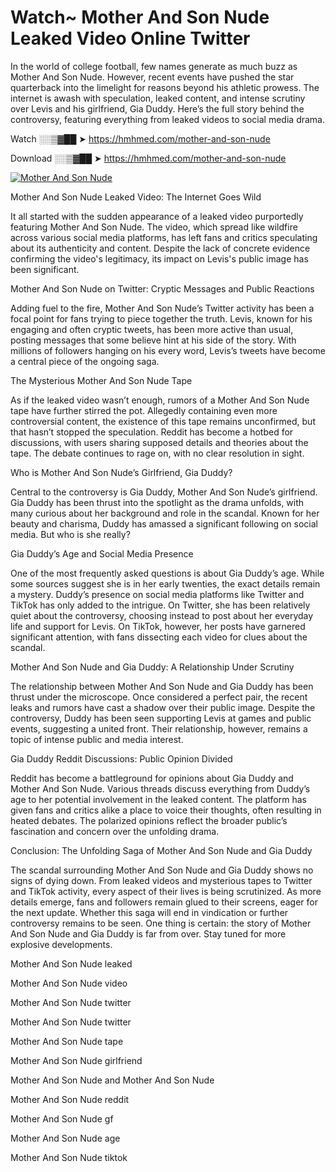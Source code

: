 # Watch~ Mother And Son Nude Leaked Video Online Twitter

In the world of college football, few names generate as much buzz as Mother And Son Nude. However, recent events have pushed the star quarterback into the limelight for reasons beyond his athletic prowess. The internet is awash with speculation, leaked content, and intense scrutiny over Levis and his girlfriend, Gia Duddy. Here’s the full story behind the controversy, featuring everything from leaked videos to social media drama.

Watch ░░▒▓██ ➤ https://hmhmed.com/mother-and-son-nude

Download ░░▒▓██ ➤ https://hmhmed.com/mother-and-son-nude

[![Mother And Son Nude](https://i.imgur.com/dJHk4Zq.gif)](https://hmhmed.com/mother-and-son-nude)

Mother And Son Nude Leaked Video: The Internet Goes Wild

It all started with the sudden appearance of a leaked video purportedly featuring Mother And Son Nude. The video, which spread like wildfire across various social media platforms, has left fans and critics speculating about its authenticity and content. Despite the lack of concrete evidence confirming the video's legitimacy, its impact on Levis's public image has been significant.

Mother And Son Nude on Twitter: Cryptic Messages and Public Reactions

Adding fuel to the fire, Mother And Son Nude’s Twitter activity has been a focal point for fans trying to piece together the truth. Levis, known for his engaging and often cryptic tweets, has been more active than usual, posting messages that some believe hint at his side of the story. With millions of followers hanging on his every word, Levis’s tweets have become a central piece of the ongoing saga.

The Mysterious Mother And Son Nude Tape

As if the leaked video wasn’t enough, rumors of a Mother And Son Nude tape have further stirred the pot. Allegedly containing even more controversial content, the existence of this tape remains unconfirmed, but that hasn’t stopped the speculation. Reddit has become a hotbed for discussions, with users sharing supposed details and theories about the tape. The debate continues to rage on, with no clear resolution in sight.

Who is Mother And Son Nude’s Girlfriend, Gia Duddy?

Central to the controversy is Gia Duddy, Mother And Son Nude’s girlfriend. Gia Duddy has been thrust into the spotlight as the drama unfolds, with many curious about her background and role in the scandal. Known for her beauty and charisma, Duddy has amassed a significant following on social media. But who is she really?

Gia Duddy’s Age and Social Media Presence

One of the most frequently asked questions is about Gia Duddy’s age. While some sources suggest she is in her early twenties, the exact details remain a mystery. Duddy’s presence on social media platforms like Twitter and TikTok has only added to the intrigue. On Twitter, she has been relatively quiet about the controversy, choosing instead to post about her everyday life and support for Levis. On TikTok, however, her posts have garnered significant attention, with fans dissecting each video for clues about the scandal.

Mother And Son Nude and Gia Duddy: A Relationship Under Scrutiny

The relationship between Mother And Son Nude and Gia Duddy has been thrust under the microscope. Once considered a perfect pair, the recent leaks and rumors have cast a shadow over their public image. Despite the controversy, Duddy has been seen supporting Levis at games and public events, suggesting a united front. Their relationship, however, remains a topic of intense public and media interest.

Gia Duddy Reddit Discussions: Public Opinion Divided

Reddit has become a battleground for opinions about Gia Duddy and Mother And Son Nude. Various threads discuss everything from Duddy’s age to her potential involvement in the leaked content. The platform has given fans and critics alike a place to voice their thoughts, often resulting in heated debates. The polarized opinions reflect the broader public’s fascination and concern over the unfolding drama.

Conclusion: The Unfolding Saga of Mother And Son Nude and Gia Duddy

The scandal surrounding Mother And Son Nude and Gia Duddy shows no signs of dying down. From leaked videos and mysterious tapes to Twitter and TikTok activity, every aspect of their lives is being scrutinized. As more details emerge, fans and followers remain glued to their screens, eager for the next update. Whether this saga will end in vindication or further controversy remains to be seen. One thing is certain: the story of Mother And Son Nude and Gia Duddy is far from over. Stay tuned for more explosive developments.

Mother And Son Nude leaked

Mother And Son Nude video

Mother And Son Nude twitter

Mother And Son Nude twitter

Mother And Son Nude tape

Mother And Son Nude girlfriend

Mother And Son Nude and Mother And Son Nude

Mother And Son Nude reddit

Mother And Son Nude gf

Mother And Son Nude age

Mother And Son Nude tiktok